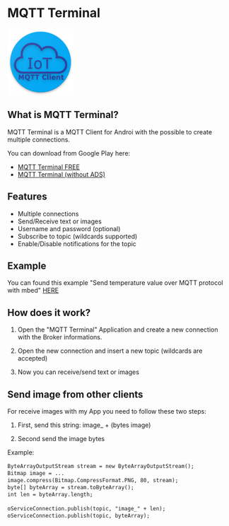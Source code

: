 # MQTT Terminal

<img src="https://github.com/edodm85/MQTT-Terminal/blob/master/Resources/img1.png" width="150">

## What is MQTT Terminal?

MQTT Terminal is a MQTT Client for Androi with the possible to create multiple connections.

You can download from Google Play here:
* [MQTT Terminal FREE](https://play.google.com/store/apps/details?id=com.edodm85.mqttterminal.free)
* [MQTT Terminal (without ADS)](https://play.google.com/store/apps/details?id=com.edodm85.mqttterminal.paid)


## Features

- Multiple connections
- Send/Receive text or images
- Username and password (optional)
- Subscribe to topic (wildcards supported)
- Enable/Disable notifications for the topic

## Example

You can found this example "Send temperature value over MQTT protocol with mbed" [HERE](https://os.mbed.com/users/edodm85/notebook/mqtt-project-send-temperature-value-over-mqtt-prot/)



## How does it work?

1. Open the "MQTT Terminal" Application and create a new connection with the Broker informations.



2. Open the new connection and insert a new topic (wildcards are accepted)



3. Now you can receive/send text or images




## Send image from other clients

For receive images with my App you need to follow these two steps:

1. First, send this string: image_ + (bytes image)

2. Second send the image bytes


Example:

```
ByteArrayOutputStream stream = new ByteArrayOutputStream();
Bitmap image = ...
image.compress(Bitmap.CompressFormat.PNG, 80, stream);
byte[] byteArray = stream.toByteArray();
int len = byteArray.length;

oServiceConnection.publish(topic, "image_" + len);
oServiceConnection.publish(topic, byteArray);
```
